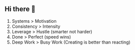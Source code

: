 ## Hi there 👋

<!--
**kevinvtang/kevinvtang** is a ✨ _special_ ✨ repository because its `README.md` (this file) appears on your GitHub profile.

Here are some ideas to get you started:

- 🔭 I’m currently working on ...
- 🌱 I’m currently learning ...
- 👯 I’m looking to collaborate on ...
- 🤔 I’m looking for help with ...
- 💬 Ask me about ...
- 📫 How to reach me: ...
- 😄 Pronouns: ...
- ⚡ Fun fact: ...
-->

1. Systems > Motivation
2. Consistency > Intensity
3. Leverage > Hustle (smarter not harder)
4. Done > Perfect (speed wins)
5. Deep Work > Busy Work (Creating is better than reacting)
